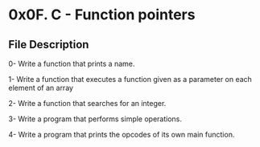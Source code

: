 # 0x0F. C - Function pointers

## File Description

0- Write a function that prints a name.

1- Write a function that executes a function given as a parameter on each element of an array

2- Write a function that searches for an integer.

3- Write a program that performs simple operations.

4- Write a program that prints the opcodes of its own main function.
